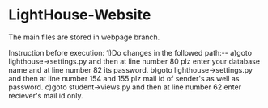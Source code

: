 # LightHouse-Website

The main files are stored in webpage branch.

Instruction before execution: 1)Do changes in the followed path:-- a)goto lighthouse->settings.py and then at line number 80 plz enter your database name and at line number 82 its password.
b)goto lighthouse->settings.py and then at line number 154 and 155 plz mail id of sender's as well as password.
c)goto student->views.py and then at line number 62 enter reciever's mail id only.
